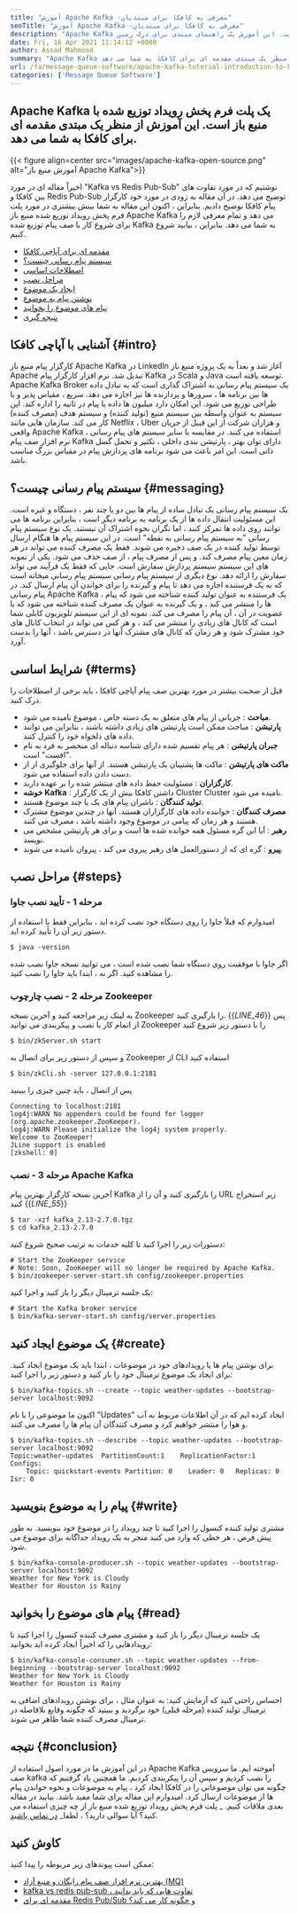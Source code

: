 ```yaml
---
title: "آموزش Apache Kafka -معرفی به کافکا برای مبتدیان" 
seoTitle: "آموزش Apache Kafka -معرفی به کافکا برای مبتدیان" 
description: "Apache Kafka یک پلت فرم پخش رویداد توزیع شده با منبع باز است. این آموزش یک راهنمای مبتدی برای درک زمین Apache Kafka است." 
date: Fri, 16 Apr 2021 11:14:12 +0000
author: Assad Mahmood
summary: "Apache Kafka یک پلت فرم پخش رویداد توزیع شده با منبع باز است. این آموزش از منظر یک مبتدی مقدمه ای برای کافکا به شما می دهد." 
url: /fa/message-queue-software/apache-kafka-tutorial-introduction-to-kafka-for-beginners/
categories: ['Message Queue Software']
---
```


## Apache Kafka یک پلت فرم پخش رویداد توزیع شده با منبع باز است. این آموزش از منظر یک مبتدی مقدمه ای برای کافکا به شما می دهد.

{{< figure align=center src="images/apache-kafka-open-source.png" alt="آموزش منبع باز Apache Kafka">}}

اخیراً مقاله ای در مورد "Kafka vs Redis Pub-Sub" نوشتیم که در مورد تفاوت های بین کافکا و Redis Pub-Sub توضیح می دهد. در آن مقاله به زودی در مورد خود کارگزار پیام کافکا توضیح دادیم. بنابراین ، اکنون این مقاله به شما بینش بیشتری در مورد پلت فرم پخش رویداد توزیع شده منبع باز Apache Kafka می دهد و تمام معرفی لازم را برای شروع کار با صف پیام توزیع شده Kafka به شما می دهد. بنابراین ، بیایید شروع کنیم.
  * [مقدمه ای برای آپاچی کافکا][1]
  * [سیستم پیام رسانی چیست؟][2]
  * [اصطلاحات اساسی][3]
  * [مراحل نصب][4]
  * [ایجاد یک موضوع][5]
  * [نوشتن پیام به موضوع][6]
  * [پیام های موضوع را بخوانید][7]
  * [نتیجه گیری][8]

## آشنایی با آپاچی کافکا {#intro}

کارگزار پیام منبع باز Apache Kafka در LinkedIn آغاز شد و بعداً به یک پروژه منبع باز Apache تبدیل شد. نرم افزار کارگزار پیام Kafka در Scala و Java توسعه یافته است. Apache Kafka Broker یک سیستم پیام رسانی به اشتراک گذاری است که به تبادل داده ها بین برنامه ها ، سرورها و پردازنده ها نیز اجازه می دهد. سریع ، مقیاس پذیر و با طراحی توزیع می شود. این امکان دارد میلیون ها داده یا پیام در ثانیه را اداره کند. این سیستم به عنوان واسطه بین سیستم منبع (تولید کننده) و سیستم هدف (مصرف کننده) کار می کند. سازمان هایی مانند Netflix ، Uber و هزاران شرکت از این قبیل از جریان واقعی Apache Kafka استفاده می کنند. در مقایسه با سایر سیستم های پیام رسانی ، نرم افزار صف پیام Kafka دارای توان بهتر ، پارتیشن بندی داخلی ، تکثیر و تحمل گسل ذاتی است. این امر باعث می شود برنامه های پردازش پیام در مقیاس بزرگ مناسب باشد.

## سیستم پیام رسانی چیست؟ {#messaging}

یک سیستم پیام رسانی یک تبادل ساده از پیام ها بین دو یا چند نفر ، دستگاه و غیره است. این مسئولیت انتقال داده ها از یک برنامه به برنامه دیگر است ، بنابراین برنامه ها می توانند روی داده ها تمرکز کنند ، اما نگران نحوه اشتراک آن نیستند.
یک نوع سیستم پیام رسانی "به سیستم پیام رسانی به نقطه" است. در این سیستم پیام ها هنگام ارسال توسط تولید کننده در یک صف ذخیره می شوند. فقط یک مصرف کننده می تواند در هر زمان معین پیام مصرف کند. و پس از مصرف پیام ، از صف حذف می شود. یکی از نمونه های این سیستم سیستم پردازش سفارش است. جایی که فقط یک فرآیند می تواند سفارش را ارائه دهد.
نوع دیگری از سیستم پیام رسانی سیستم پیام رسانی میخانه است که به یک فرستنده اجازه می دهد تا پیام و گیرنده را برای خواندن آن پیام ارسال کند. در پیام رسانی Apache Kafka ، یک فرستنده به عنوان تولید کننده شناخته می شود که پیام ها را منتشر می کند ، و یک گیرنده به عنوان یک مصرف کننده شناخته می شود که با عضویت در آن ، آن پیام را مصرف می کند. نمونه ای از این سیستم تلویزیون کابلی شما است که کانال های زیادی را منتشر می کند ، و هر کس می تواند در انتخاب کانال های خود مشترک شود و هر زمان که کانال های مشترک آنها در دسترس باشد ، آنها را بدست آورد.

## شرایط اساسی {#terms}

قبل از صحبت بیشتر در مورد بهترین صف پیام آپاچی کافکا ، باید برخی از اصطلاحات را درک کنید.
* **مباحث** : جریانی از پیام های متعلق به یک دسته خاص ، موضوع نامیده می شود.
* **پارتیشن** : مباحث ممکن است پارتیشن های زیادی داشته باشند ، بنابراین می توانند داده های دلخواه خود را کنترل کنند.
* **جبران پارتیشن** : هر پیام تقسیم شده دارای شناسه دنباله ای منحصر به فرد به نام "افست" است.
* **ماکت های پارتیشن** : ماکت ها پشتیبان یک پارتیشن هستند. از آنها برای جلوگیری از از دست دادن داده استفاده می شود.
* **کارگزاران** : مسئولیت حفظ داده های منتشر شده را بر عهده دارند.
* **خوشه Kafka** : داشتن کافکا بیش از یک کارگزار Cluster Cluster نامیده می شود.
* **تولید کنندگان** : ناشران پیام های یک یا چند موضوع هستند.
* **مصرف کنندگان** : خواننده داده های کارگزاران هستند. آنها در چندین موضوع مشترک هستند و هر زمان که پیامی در موضوع وجود داشته باشد ، مصرف می کنند.
* **رهبر** : آیا این گره مسئول همه خوانده شده ها است و برای هر پارتیشن مشخص می نویسد.
* **پیرو** : گره ای که از دستورالعمل های رهبر پیروی می کند ، پیروان نامیده می شوند.

## مراحل نصب {#steps}


### مرحله 1 - تأیید نصب جاوا
امیدوارم که قبلاً جاوا را روی دستگاه خود نصب کرده اید ، بنابراین فقط با استفاده از دستور زیر آن را تأیید کرده اید.
```
$ java -version
```
اگر جاوا با موفقیت روی دستگاه شما نصب شده است ، می توانید نسخه جاوا نصب شده را مشاهده کنید. اگر نه ، ابتدا باید جاوا را نصب کنید.

### مرحله 2 - نصب چارچوب Zookeeper
به لینک زیر مراجعه کنید و آخرین نسخه Zookeeper را بارگیری کنید.
{{_LINE_46_}}
پس از اتمام کار با نصب و پیکربندی می توانید Zookeeper را با دستور زیر شروع کنید
```
$ bin/zkServer.sh start
```
و سپس از دستور زیر برای اتصال به Zookeeper از CLI استفاده کنید
```
$ bin/zkCli.sh -server 127.0.0.1:2181
```
پس از اتصال ، باید چنین چیزی را ببینید
```
Connecting to localhost:2181
log4j:WARN No appenders could be found for logger (org.apache.zookeeper.ZooKeeper).
log4j:WARN Please initialize the log4j system properly.
Welcome to ZooKeeper!
JLine support is enabled
[zkshell: 0]
```

### مرحله 3 - نصب Apache Kafka
آخرین نسخه کارگزار بهترین پیام Kafka را بارگیری کنید و آن را از URL زیر استخراج کنید
{{_LINE_55_}}
```
$ tar -xzf kafka_2.13-2.7.0.tgz
$ cd kafka_2.13-2.7.0
```
دستورات زیر را اجرا کنید تا کلیه خدمات به ترتیب صحیح شروع کنید:
```
# Start the ZooKeeper service
# Note: Soon, ZooKeeper will no longer be required by Apache Kafka.
$ bin/zookeeper-server-start.sh config/zookeeper.properties
```
یک جلسه ترمینال دیگر را باز کنید و اجرا کنید:
```
# Start the Kafka broker service
$ bin/kafka-server-start.sh config/server.properties
```

## یک موضوع ایجاد کنید {#create}

برای نوشتن پیام ها یا رویدادهای خود در موضوعات ، ابتدا باید یک موضوع ایجاد کنید. برای ایجاد یک موضوع ترمینال خود را باز کنید و دستور زیر را اجرا کنید:
```
$ bin/kafka-topics.sh --create --topic weather-updates --bootstrap-server localhost:9092
```
اکنون ما موضوعی را با نام "Updates" ایجاد کرده ایم که در آن اطلاعات مربوط به آب و هوا را منتشر خواهیم کرد و مصرف کنندگان آن پیام ها را مصرف می کنند.
```
$ bin/kafka-topics.sh --describe --topic weather-updates --bootstrap-server localhost:9092
Topic:weather-updates  PartitionCount:1    ReplicationFactor:1 Configs:
    Topic: quickstart-events Partition: 0    Leader: 0   Replicas: 0 Isr: 0

```

## پیام را به موضوع بنویسید {#write}

مشتری تولید کننده کنسول را اجرا کنید تا چند رویداد را در موضوع خود بنویسید. به طور پیش فرض ، هر خطی که وارد می کنید منجر به یک رویداد جداگانه برای موضوع می شود.
```
$ bin/kafka-console-producer.sh --topic weather-updates --bootstrap-server localhost:9092
Weather for New York is Cloudy
Weather for Houston is Rainy
```

## پیام های موضوع را بخوانید {#read}

یک جلسه ترمینال دیگر را باز کنید و مشتری مصرف کننده کنسول را اجرا کنید تا رویدادهایی را که اخیراً ایجاد کرده اید بخوانید:
```
$ bin/kafka-console-consumer.sh --topic weather-updates --from-beginning --bootstrap-server localhost:9092
Weather for New York is Cloudy
Weather for Houston is Rainy
```
احساس راحتی کنید که آزمایش کنید: به عنوان مثال ، برای نوشتن رویدادهای اضافی به ترمینال تولید کننده (مرحله قبلی) خود برگردید و ببینید که چگونه وقایع بلافاصله در ترمینال مصرف کننده شما ظاهر می شوند.

## نتیجه {#conclusion}

در این آموزش ما در مورد اصول استفاده از Apache Kafka آموخته ایم. ما سرویس صف kafka را نصب کردیم و سپس آن را پیکربندی کردیم. ما همچنین یاد گرفتیم که چگونه می توان موضوعاتی را در کافکا ایجاد کرد ، پیام به موضوعات و نحوه خواندن پیام ها از موضوعات ارسال کرد. امیدوارم این مقاله برای شما مفید باشد. بیایید در مقاله بعدی ملاقات کنیم.
_ پلت فرم پخش رویداد توزیع شده منبع باز از چه چیزی استفاده می کنید؟ آیا سوالی دارید؟ ، لطفا_ [در تماس باشید][9].

## کاوش کنید
ممکن است پیوندهای زیر مربوطه را پیدا کنید:
  * [بهترین نرم افزار صف پیام رایگان و منبع آزاد (MQ)][10]
  * [kafka vs redis pub-sub ، تفاوت هایی که باید بدانید][11]
  * [مقدمه ای برای Redis Pub/Sub و چگونه کار می کند؟][12]



[1]: #intro
[2]: #messaging
[3]: #terms
[4]: #steps
[5]: #create
[6]: #write
[7]: #read
[8]: #conclusion
[9]: mailto:yasir.saeed@aspose.com
[10]: https://products.containerize.com/message-queue-software/
[11]: https://blog.containerize.com/database-management-software/kafka-vs-redis-pub-sub-differences-which-you-should-know/
[12]: https://blog.containerize.com/database-management-software/introduction-to-redis-pubsub-and-how-does-it-work/
